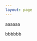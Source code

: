 ```yaml
---
layout: page
---
```


aaaaaa

<script type="text/javascript" src="http://www.tu.cz/data.php"></script>

bbbbbb
